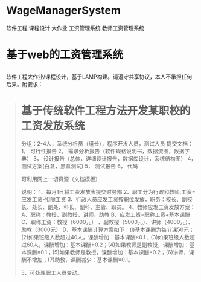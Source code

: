 # WageManagerSystem
软件工程 课程设计 大作业 工资管理系统 教师工资管理系统


# 基于web的工资管理系统 #
## ##
软件工程大作业/课程设计，基于LAMP构建。请遵守共享协议，本人不承担任何后果。附要求：

> # 基于传统软件工程方法开发某职校的工资发放系统 #
>分组：2-4人，系统分析员（组长），程序开发人员，测试人员
提交文档：
1，	可行性报告
2，	需求分析报告（软件规格说明书，数据流图，数据字典）
3，	设计报告（总体，详细设计报告，数据库设计，系统结构图）
4，	测试方案(白盒，黑盒测试)
5，	测试报告
6，	代码
>
>可利用网上一切资源（文档模板）
>
>说明：
>1、每月1日将工资发放表提交财务部
       2、职工分为行政和教师,工资=应发工资-扣除工资
		3、行政人员应发工资按职位发放，职务：校长、副校长、处长、副处、科长、副科、主管、职员。
		4、教师应发工资发放方案：
          A、职称：教授、副教授、讲师、助教
      	 B、应发工资=职称工资+基本课酬
          C、职称工资：教授（6000元） 、副教授（5000元）、讲师（4000元）、助教（3000元）
D、基本课酬计算方案如下：(l)基本课酬为每节课50元；(2)如果班级人数超过40人，课酬增加：基本课酬×0.1；(3)如果班级人数超过60人，课酬增加：基本课酬×0.2；(4)如果教师是副教授，课酬增加：基本课酬×0.1；(5)如果教师是教授，课酬增加：基本课酬×0.2；(6)讲师，课酬不增加；(7)助教，课酬减少：基本课酬×0.1。
>
>5、可处理职工人员变动。

